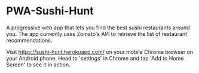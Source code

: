 # PWA-Sushi-Hunt
A progressive web app that lets you find the best sushi restaurants around you. The app currently uses Zomato's API to retrieve the list of restaurant recommendations. 

Visit https://sushi-hunt.herokuapp.com/ on your mobile Chrome browser on your Android phone. 
Head to 'settings' in Chrome and tap 'Add to Home Screen' to see it in action.
